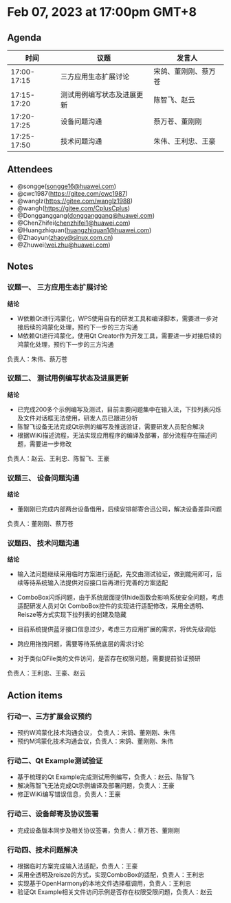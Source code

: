 # Feb 07, 2023 at 17:00pm GMT+8

## Agenda
| 时间        | 议题                       | 发言人               |
| ----------- | -------------------------- | -------------------- |
| 17:00-17:15 | 三方应用生态扩展讨论       | 宋鸽、董刚刚、蔡万苍 |
| 17:15-17:20 | 测试用例编写状态及进展更新 | 陈智飞、赵云         |
| 17:20-17:25 | 设备问题沟通               | 蔡万苍、董刚刚       |
| 17:25-17:50 | 技术问题沟通               | 朱伟、王利忠、王豪   |

## Attendees
- @songge(songge16@huawei.com)
- @cwc1987(https://gitee.com/cwc1987)
- @wanglz(https://gitee.com/wanglz1988)
- @wangh(https://gitee.com/CplusCplus)
- @Dongganggang(dongganggang@huawei.com)
- @ChenZhifei(chenzhifei1@huawei.com)
- @Huangzhiquan(huangzhiquan1@huawei.com)
- @Zhaoyun(zhaoy@sinux.com.cn)
- @Zhuwei(wei.zhu@huawei.com)

## Notes

### 议题一、 三方应用生态扩展讨论

**结论**
- W依赖Qt进行鸿蒙化，WPS使用自有的研发工具和编译脚本，需要进一步对接后续的鸿蒙化处理，预约下一步的三方沟通
- M依赖Qt进行鸿蒙化，使用Qt Creator作为开发工具，需要进一步对接后续的鸿蒙化处理，预约下一步的三方沟通

负责人：朱伟、蔡万苍

### 议题二、 测试用例编写状态及进展更新

**结论**

- 已完成200多个示例编写及测试，目前主要问题集中在输入法，下拉列表闪烁及文件对话框无法使用，研发人员已跟进分析
- 陈智飞设备无法完成Qt示例的编写及推送验证，需要研发人员配合解决
- 根据WiKi描述流程，无法实现应用程序的编译及部署，部分流程存在描述问题，需要进一步修改

负责人：赵云、王利忠、陈智飞、王豪

### 议题三、 设备问题沟通

**结论**

- 董刚刚已完成内部两台设备借用，后续安排邮寄合迅公司，解决设备差异问题

负责人：董刚刚、蔡万苍

### 议题四、 技术问题沟通

**结论**

- 输入法问题继续采用临时方案进行适配，先交由测试验证，做到能用即可，后续等待系统输入法提供对应接口后再进行完善的方案适配

- ComboBox闪烁问题，由于系统层面提供hide函数会影响系统安全问题，考虑适配研发人员对Qt ComboBox控件的实现进行适配修改，采用全透明、Reisze等方式实现下拉列表的创建及隐藏

- 目前系统提供蓝牙接口信息过少，考虑三方应用扩展的需求，将优先级调低

- 跨应用拖拽问题，需要等待系统底层的需求讨论

- 对于类似QFile类的文件访问，是否存在权限问题，需要提前验证预研

负责人：王利忠、王豪、赵云

## Action items

### 行动一、三方扩展会议预约

- 预约W鸿蒙化技术沟通会议， 负责人：宋鸽、董刚刚、朱伟
- 预约M鸿蒙化技术沟通会议，负责人：宋鸽、董刚刚、朱伟

### 行动二、Qt Example测试验证

- 基于梳理的Qt Example完成测试用例编写，负责人：赵云、陈智飞
- 解决陈智飞无法完成Qt示例编译及部署问题，负责人：王豪
- 修正WiKi编写错误信息，负责人：王豪

### 行动三、设备邮寄及协议签署

- 完成设备版本同步及相关协议签署，负责人：蔡万苍、董刚刚

### 行动四、技术问题解决

- 根据临时方案完成输入法适配，负责人：王豪
- 采用全透明及reisze的方式，实现ComboBox的适配，负责人：王利忠
- 实现基于OpenHarmony的本地文件选择框调用，负责人：王利忠
- 验证Qt Example相关文件访问示例是否存在权限受限问题，负责人：赵云